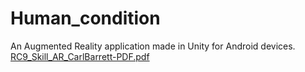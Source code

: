 # Human_condition
An Augmented Reality application made in Unity for Android devices.
[RC9_Skill_AR_CarlBarrett-PDF.pdf](https://github.com/user-attachments/files/16132780/RC9_Skill_AR_CarlBarrett-PDF.pdf)
